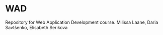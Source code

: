 # WAD
Repository for Web Application Development course.
Milissa Laane, Daria Savtšenko, Elisabeth Serikova